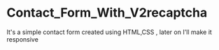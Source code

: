 # Contact_Form_With_V2recaptcha
It's a simple contact form created using HTML,CSS , later on I'll make it responsive 
